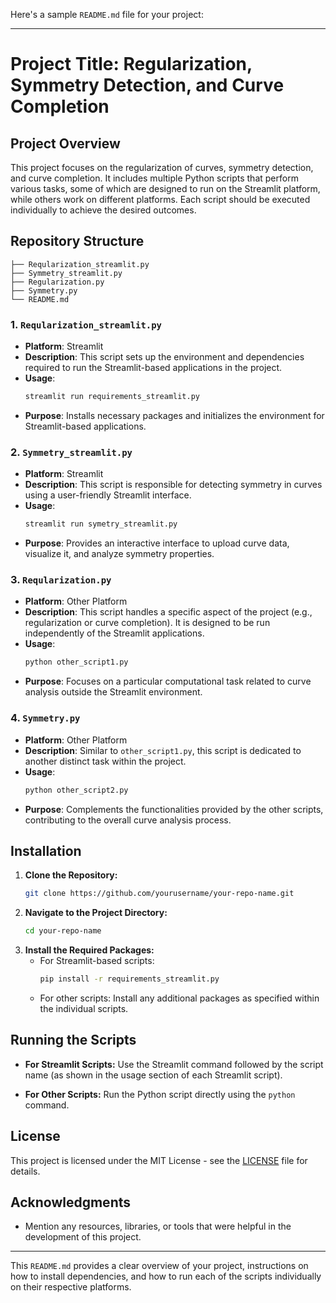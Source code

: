 Here's a sample `README.md` file for your project:

---

# Project Title: Regularization, Symmetry Detection, and Curve Completion

## Project Overview
This project focuses on the regularization of curves, symmetry detection, and curve completion. It includes multiple Python scripts that perform various tasks, some of which are designed to run on the Streamlit platform, while others work on different platforms. Each script should be executed individually to achieve the desired outcomes.

## Repository Structure

```
├── Reqularization_streamlit.py
├── Symmetry_streamlit.py
├── Regularization.py
├── Symmetry.py
└── README.md
```

### 1. `Reqularization_streamlit.py`
- **Platform**: Streamlit
- **Description**: This script sets up the environment and dependencies required to run the Streamlit-based applications in the project.
- **Usage**: 
  ```bash
  streamlit run requirements_streamlit.py
  ```
- **Purpose**: Installs necessary packages and initializes the environment for Streamlit-based applications.

### 2. `Symmetry_streamlit.py`
- **Platform**: Streamlit
- **Description**: This script is responsible for detecting symmetry in curves using a user-friendly Streamlit interface.
- **Usage**: 
  ```bash
  streamlit run symetry_streamlit.py
  ```
- **Purpose**: Provides an interactive interface to upload curve data, visualize it, and analyze symmetry properties.

### 3. `Reqularization.py`
- **Platform**: Other Platform
- **Description**: This script handles a specific aspect of the project (e.g., regularization or curve completion). It is designed to be run independently of the Streamlit applications.
- **Usage**: 
  ```bash
  python other_script1.py
  ```
- **Purpose**: Focuses on a particular computational task related to curve analysis outside the Streamlit environment.

### 4. `Symmetry.py`
- **Platform**: Other Platform
- **Description**: Similar to `other_script1.py`, this script is dedicated to another distinct task within the project.
- **Usage**: 
  ```bash
  python other_script2.py
  ```
- **Purpose**: Complements the functionalities provided by the other scripts, contributing to the overall curve analysis process.

## Installation

1. **Clone the Repository:**
   ```bash
   git clone https://github.com/yourusername/your-repo-name.git
   ```
2. **Navigate to the Project Directory:**
   ```bash
   cd your-repo-name
   ```
3. **Install the Required Packages:**
   - For Streamlit-based scripts:
     ```bash
     pip install -r requirements_streamlit.py
     ```
   - For other scripts:
     Install any additional packages as specified within the individual scripts.

## Running the Scripts

- **For Streamlit Scripts:**
  Use the Streamlit command followed by the script name (as shown in the usage section of each Streamlit script).
  
- **For Other Scripts:**
  Run the Python script directly using the `python` command.

## License
This project is licensed under the MIT License - see the [LICENSE](LICENSE) file for details.

## Acknowledgments
- Mention any resources, libraries, or tools that were helpful in the development of this project.

---

This `README.md` provides a clear overview of your project, instructions on how to install dependencies, and how to run each of the scripts individually on their respective platforms.

